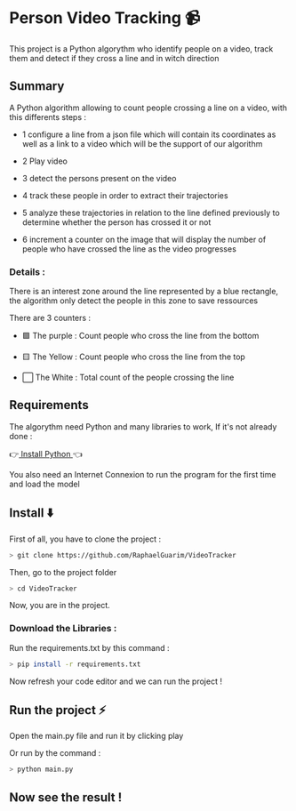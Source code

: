 # Person Video Tracking 📹

This project is a Python algorythm who identify people on a video, track them and detect if they cross a line and in witch direction

## Summary

A Python algorithm allowing to count people crossing a line on a video, with this differents steps : 

- 1 configure a line from a json file which will contain its coordinates as well as a link to a video which will be the support of our algorithm

- 2 Play video

- 3 detect the persons present on the video

- 4 track these people in order to extract their trajectories

- 5 analyze these trajectories in relation to the line defined previously to determine whether the person has crossed it or not

- 6 increment a counter on the image that will display the number of people who have crossed the line as the video progresses

### Details :

There is an interest zone around the line represented by a blue rectangle, the algorithm only detect the people in this zone to save ressources

There are 3 counters : 

- 🟪 The purple : Count people who cross the line from the bottom

- 🟨 The Yellow : Count people who cross the line from the top

- ⬜ The White : Total count of the people crossing the line

## Requirements

The algorythm need Python and many libraries to work, 
If it's not already done :
 
👉[ Install Python ](https://https://www.python.org/downloads/)👈

You also need an Internet Connexion to run the program for the first time and load the model 



## Install ⬇️

 First of all, you have to clone the project :

```bash
> git clone https://github.com/RaphaelGuarim/VideoTracker
```

Then, go to the project folder

```bash
> cd VideoTracker
`````
Now, you are in the project.

### Download the Libraries : 

Run the requirements.txt by this command :

```bash
> pip install -r requirements.txt
```

Now refresh your code editor and we can run the project ! 


## Run the project ⚡

Open the main.py file and run it by clicking play

Or run by the command :

```bash
> python main.py
```


## Now see the result !
